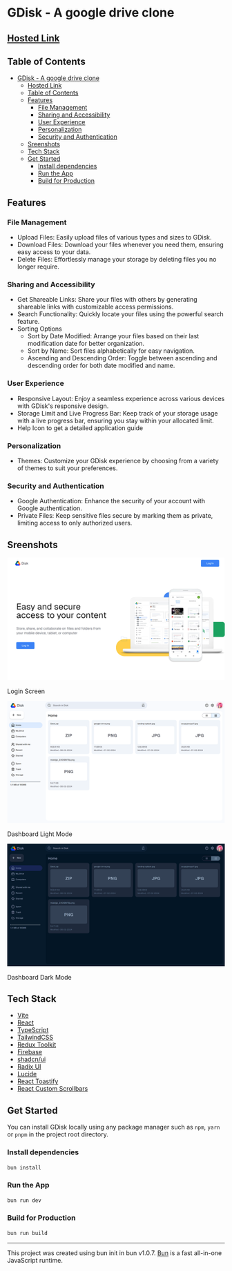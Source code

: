 # GDisk - A google drive clone

## [Hosted Link](https://gdisk.vercel.app/)

## Table of Contents

- [GDisk - A google drive clone](#gdisk---a-google-drive-clone)
  - [Hosted Link](#hosted-link)
  - [Table of Contents](#table-of-contents)
  - [Features](#features)
    - [File Management](#file-management)
    - [Sharing and Accessibility](#sharing-and-accessibility)
    - [User Experience](#user-experience)
    - [Personalization](#personalization)
    - [Security and Authentication](#security-and-authentication)
  - [Sreenshots](#sreenshots)
  - [Tech Stack](#tech-stack)
  - [Get Started](#get-started)
    - [Install dependencies](#install-dependencies)
    - [Run the App](#run-the-app)
    - [Build for Production](#build-for-production)

## Features

### File Management

-  Upload Files: Easily upload files of various types and sizes to GDisk.
-  Download Files: Download your files whenever you need them, ensuring easy access to your data.
-  Delete Files: Effortlessly manage your storage by deleting files you no longer require.

### Sharing and Accessibility

-  Get Shareable Links: Share your files with others by generating shareable links with customizable access permissions.
-  Search Functionality: Quickly locate your files using the powerful search feature.
-  Sorting Options
   -  Sort by Date Modified: Arrange your files based on their last modification date for better organization.
   -  Sort by Name: Sort files alphabetically for easy navigation.
   -  Ascending and Descending Order: Toggle between ascending and descending order for both date modified and name.

### User Experience

-  Responsive Layout: Enjoy a seamless experience across various devices with GDisk's responsive design.
-  Storage Limit and Live Progress Bar: Keep track of your storage usage with a live progress bar, ensuring you stay within your allocated limit.
-  Help Icon to get a detailed application guide

### Personalization

-  Themes: Customize your GDisk experience by choosing from a variety of themes to suit your preferences.

### Security and Authentication

-  Google Authentication: Enhance the security of your account with Google authentication.
-  Private Files: Keep sensitive files secure by marking them as private, limiting access to only authorized users.

## Sreenshots

![Login Screen](/screenshots/login.png)

Login Screen

![Dashboard Light Mode](/screenshots/dashboard.png)

Dashboard Light Mode

![Dashboard Dark Mode](/screenshots/dashboard-dark.png)

Dashboard Dark Mode

## Tech Stack

-  [Vite](https://vitejs.dev/)
-  [React](https://react.dev/)
-  [TypeScript](https://www.typescriptlang.org/)
-  [TailwindCSS](https://tailwindcss.com/)
-  [Redux Toolkit](https://redux-toolkit.js.org/)
-  [Firebase](https://firebase.google.com/)
-  [shadcn/ui](https://ui.shadcn.com/)
-  [Radix UI](https://www.radix-ui.com/)
-  [Lucide](https://lucide.dev/)
-  [React Toastify](https://www.npmjs.com/package/react-toastify)
-  [React Custom Scrollbars](https://www.npmjs.com/package/react-custom-scrollbars)

## Get Started

You can install GDisk locally using any package manager such as `npm`, `yarn` or `pnpm` in the project root directory.

### Install dependencies

```bash
bun install
```

### Run the App

```bash
bun run dev
```

### Build for Production

```bash
bun run build
```

---

This project was created using bun init in bun v1.0.7. [Bun](https://bun.sh) is a fast all-in-one JavaScript runtime.
